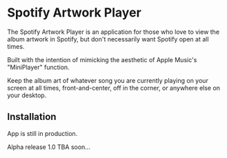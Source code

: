 # Spotify Artwork Player

The Spotify Artwork Player is an application for those who love to view the album artwork in Spotify, but don't necessarily want Spotify open at all times.

Built with the intention of mimicking the aesthetic of Apple Music's "MiniPlayer" function.

Keep the album art of whatever song you are currently playing on your screen at all times, front-and-center, off in the corner, or anywhere else on your desktop.

## Installation

App is still in production.

Alpha release 1.0 TBA soon...


